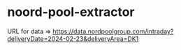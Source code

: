 # noord-pool-extractor

URL for data => https://data.nordpoolgroup.com/intraday?deliveryDate=2024-02-23&deliveryArea=DK1
